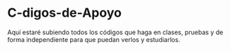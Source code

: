 # C-digos-de-Apoyo
Aquí estaré subiendo todos los códigos que haga en clases, pruebas y de forma independiente para que puedan verlos y estudiarlos.

